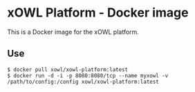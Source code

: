 # xOWL Platform - Docker image #

This is a Docker image for the xOWL platform.

## Use ##

```
$ docker pull xowl/xowl-platform:latest
$ docker run -d -i -p 8080:8080/tcp --name myxowl -v /path/to/config:/config xowl/xowl-platform:latest
```
